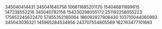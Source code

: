 345040414431
345041640756
106611685201170
154046811699615
147238552216
345040782158
154230298055172
251192258055223
175852245622470
57455352165064
186092827906430
103710044060993
345043036321
145965284534956
243707554805569
162763477101693
